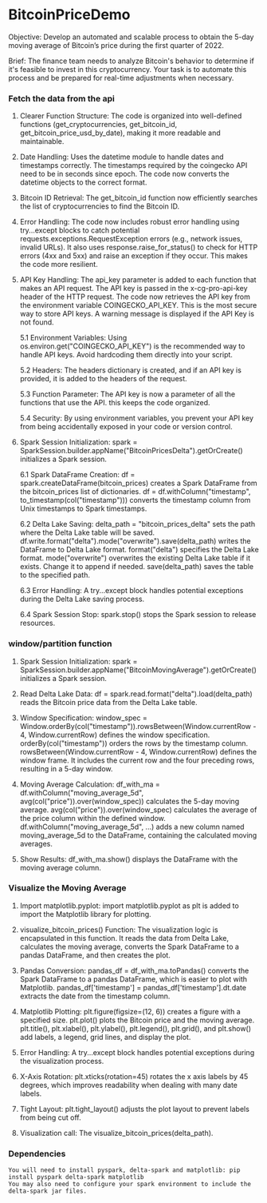 # BitcoinPriceDemo

Objective:
Develop an automated and scalable process to obtain the 5-day moving
average of Bitcoin’s price during the first quarter of 2022.

Brief:
The finance team needs to analyze Bitcoin's behavior to determine if it's feasible
to invest in this cryptocurrency. Your task is to automate this process and be
prepared for real-time adjustments when necessary.


### Fetch the data from the api ###
1. Clearer Function Structure:
   The code is organized into well-defined functions (get_cryptocurrencies, get_bitcoin_id, get_bitcoin_price_usd_by_date), making it more readable and maintainable.
2. Date Handling:
   Uses the datetime module to handle dates and timestamps correctly. The timestamps required by the coingecko API need to be in seconds since epoch. The code now converts the datetime objects to the correct format.
3. Bitcoin ID Retrieval:
   The get_bitcoin_id function now efficiently searches the list of cryptocurrencies to find the Bitcoin ID.
4. Error Handling:
   The code now includes robust error handling using try...except blocks to catch potential requests.exceptions.RequestException errors (e.g., network issues, invalid URLs). It also uses response.raise_for_status() to check for HTTP errors (4xx and 5xx) and raise an exception if they occur. This makes the code more resilient.
   
5. API Key Handling:
    The api_key parameter is added to each function that makes an API request.
    The API key is passed in the x-cg-pro-api-key header of the HTTP request.
    The code now retrieves the API key from the environment variable COINGECKO_API_KEY. This is the most secure way to store API keys.
    A warning message is displayed if the API Key is not found.
   
      5.1 Environment Variables:
      Using os.environ.get("COINGECKO_API_KEY") is the recommended way to handle API keys. Avoid hardcoding them directly into your script.

      5.2 Headers:
      The headers dictionary is created, and if an API key is provided, it is added to the headers of the request.

      5.3 Function Parameter:
      The API key is now a parameter of all the functions that use the API. this keeps the code organized.

      5.4 Security:
      By using environment variables, you prevent your API key from being accidentally exposed in your code or version control.

6. Spark Session Initialization:
    spark = SparkSession.builder.appName("BitcoinPricesDelta").getOrCreate() initializes a Spark session.

      6.1 Spark DataFrame Creation:
      df = spark.createDataFrame(bitcoin_prices) creates a Spark DataFrame from the bitcoin_prices list of dictionaries.
      df = df.withColumn("timestamp", to_timestamp(col("timestamp"))) converts the timestamp column from Unix timestamps to Spark timestamps.

      6.2 Delta Lake Saving:
      delta_path = "bitcoin_prices_delta" sets the path where the Delta Lake table will be saved.
      df.write.format("delta").mode("overwrite").save(delta_path) writes the DataFrame to Delta Lake format.
      format("delta") specifies the Delta Lake format.
      mode("overwrite") overwrites the existing Delta Lake table if it exists. Change it to append if needed.
      save(delta_path) saves the table to the specified path.

      6.3 Error Handling:
      A try...except block handles potential exceptions during the Delta Lake saving process.

      6.4 Spark Session Stop:
      spark.stop() stops the Spark session to release resources.

### window/partition function ###
1. Spark Session Initialization:
    spark = SparkSession.builder.appName("BitcoinMovingAverage").getOrCreate() initializes a Spark session.

2. Read Delta Lake Data:
    df = spark.read.format("delta").load(delta_path) reads the Bitcoin price data from the Delta Lake table.

3. Window Specification:
    window_spec = Window.orderBy(col("timestamp")).rowsBetween(Window.currentRow - 4, Window.currentRow) defines the window specification.
        orderBy(col("timestamp")) orders the rows by the timestamp column.
        rowsBetween(Window.currentRow - 4, Window.currentRow) defines the window frame. It includes the current row and the four preceding rows, resulting in a 5-day window.

4. Moving Average Calculation:
    df_with_ma = df.withColumn("moving_average_5d", avg(col("price")).over(window_spec)) calculates the 5-day moving average.
        avg(col("price")).over(window_spec) calculates the average of the price column within the defined window.
        df.withColumn("moving_average_5d", ...) adds a new column named moving_average_5d to the DataFrame, containing the calculated moving averages.

5. Show Results:
    df_with_ma.show() displays the DataFrame with the moving average column.

### Visualize the Moving Average ###
1. Import matplotlib.pyplot:
    import matplotlib.pyplot as plt is added to import the Matplotlib library for plotting.

2. visualize_bitcoin_prices() Function:
    The visualization logic is encapsulated in this function.
    It reads the data from Delta Lake, calculates the moving average, converts the Spark DataFrame to a pandas DataFrame, and then creates the plot.

3. Pandas Conversion:
    pandas_df = df_with_ma.toPandas() converts the Spark DataFrame to a pandas DataFrame, which is easier to plot with Matplotlib.
    pandas_df['timestamp'] = pandas_df['timestamp'].dt.date extracts the date from the timestamp column.

4. Matplotlib Plotting:
    plt.figure(figsize=(12, 6)) creates a figure with a specified size.
    plt.plot() plots the Bitcoin price and the moving average.
    plt.title(), plt.xlabel(), plt.ylabel(), plt.legend(), plt.grid(), and plt.show() add labels, a legend, grid lines, and display the plot.

5. Error Handling:
    A try...except block handles potential exceptions during the visualization process.

6. X-Axis Rotation:
    plt.xticks(rotation=45) rotates the x axis labels by 45 degrees, which improves readability when dealing with many date labels.

7. Tight Layout:
    plt.tight_layout() adjusts the plot layout to prevent labels from being cut off.
   
8. Visualization call:
    The visualize_bitcoin_prices(delta_path).


### Dependencies ###
    You will need to install pyspark, delta-spark and matplotlib: pip install pyspark delta-spark matplotlib
    You may also need to configure your spark environment to include the delta-spark jar files.  
